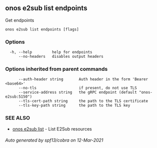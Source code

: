 ## onos e2sub list endpoints

Get endpoints

```
onos e2sub list endpoints [flags]
```

### Options

```
  -h, --help         help for endpoints
      --no-headers   disables output headers
```

### Options inherited from parent commands

```
      --auth-header string       Auth header in the form 'Bearer <base64>'
      --no-tls                   if present, do not use TLS
      --service-address string   the gRPC endpoint (default "onos-e2sub:5150")
      --tls-cert-path string     the path to the TLS certificate
      --tls-key-path string      the path to the TLS key
```

### SEE ALSO

* [onos e2sub list](onos_e2sub_list.md)	 - List E2Sub resources

###### Auto generated by spf13/cobra on 12-Mar-2021
